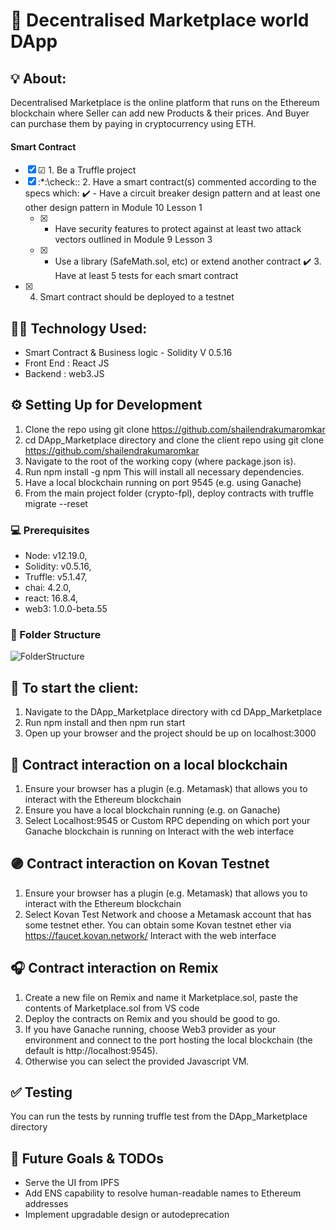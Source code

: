 # :shopping_cart: Decentralised Marketplace world DApp

## :bulb: About: 
Decentralised Marketplace is the online platform that runs on the Ethereum blockchain where Seller can add new Products & their prices. And Buyer can purchase them by paying in cryptocurrency using ETH.


#### Smart Contract
- [x] &#x2611; 1. Be a Truffle project
- [x] :*:\check:: 2. Have a smart contract(s) commented according to the specs which:
:heavy_check_mark: - Have a circuit breaker design pattern and at least one other design pattern in Module 10 Lesson 1
  - [x] - Have security features to protect against at least two attack vectors outlined in Module 9 Lesson 3
  - [x] - Use a library (SafeMath.sol, etc) or extend another contract
:heavy_check_mark: 3. Have at least 5 tests for each smart contract
- [x] 4. Smart contract should be deployed to a testnet


##  :man_technologist: Technology Used:
- Smart Contract & Business logic - Solidity V 0.5.16
- Front End : React JS
- Backend : web3.JS


## :gear: Setting Up for Development
1. Clone the repo using git clone https://github.com/shailendrakumaromkar
2. cd DApp_Marketplace directory and clone the client repo using git clone https://github.com/shailendrakumaromkar
3. Navigate to the root of the working copy (where package.json is).
4. Run npm install -g npm This will install all necessary dependencies.
5. Have a local blockchain running on port 9545 (e.g. using Ganache)
6. From the main project folder (crypto-fpl), deploy contracts with truffle migrate --reset


### :computer: Prerequisites
- Node: v12.19.0,
- Solidity: v0.5.16,
- Truffle: v5.1.47,
- chai: 4.2.0,
- react: 16.8.4,
- web3: 1.0.0-beta.55


### :ledger: Folder Structure

![FolderStructure](https://user-images.githubusercontent.com/19868756/99430379-42738200-292f-11eb-8090-c18e1b0f9b07.jpg)


## :high_brightness:  To start the client:
1. Navigate to the DApp_Marketplace directory with cd DApp_Marketplace
2. Run npm install and then npm run start
3. Open up your browser and the project should be up on localhost:3000


## :large_orange_diamond: Contract interaction on a local blockchain
1. Ensure your browser has a plugin (e.g. Metamask) that allows you to interact with the Ethereum blockchain
2. Ensure you have a local blockchain running (e.g. on Ganache)
3. Select Localhost:9545 or Custom RPC depending on which port your Ganache blockchain is running on Interact with the web interface

## :purple_circle: Contract interaction on Kovan Testnet
1. Ensure your browser has a plugin (e.g. Metamask) that allows you to interact with the Ethereum blockchain
2. Select Kovan Test Network and choose a Metamask account that has some testnet ether. You can obtain some Kovan testnet ether via https://faucet.kovan.network/
Interact with the web interface

## :headphones: Contract interaction on Remix
1. Create a new file on Remix and name it Marketplace.sol, paste the contents of Marketplace.sol from VS code
2. Deploy the contracts on Remix and you should be good to go.
3. If you have Ganache running, choose Web3 provider as your environment and connect to the port hosting the local blockchain (the default is http://localhost:9545). 
4. Otherwise you can select the provided Javascript VM.


## :white_check_mark: Testing
You can run the tests by running truffle test from the DApp_Marketplace directory

## :memo: Future Goals & TODOs
- Serve the UI from IPFS
- Add ENS capability to resolve human-readable names to Ethereum addresses
- Implement upgradable design or autodeprecation
